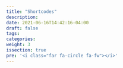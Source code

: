 ```yaml
---
title: "Shortcodes"
description:
date: 2021-06-16T14:42:16-04:00
draft: false
tags:
categories:
weight: 3
issection: true
pre: '<i class="far fa-circle fa-fw"></i>'
---
```

